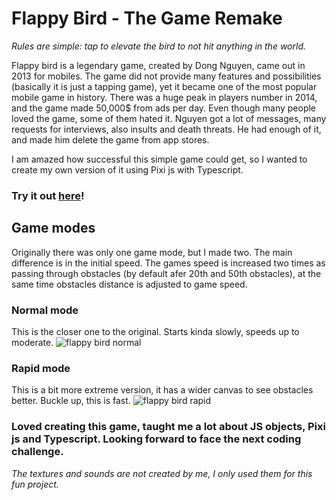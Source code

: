 # Flappy Bird - The Game Remake

_Rules are simple: tap to elevate the bird to not hit anything in the world._

Flappy bird is a legendary game, created by Dong Nguyen, came out in 2013 for mobiles.
The game did not provide many features and possibilities (basically it is just a tapping game), yet it became one of the most popular mobile game in history.
There was a huge peak in players number in 2014, and the game made 50,000$ from ads per day. Even though many people loved the game, some of them hated it.
Nguyen got a lot of messages, many requests for interviews, also insults and death threats. He had enough of it, and made him delete the game from app stores.

I am amazed how successful this simple game could get, so I wanted to create my own version of it using Pixi js with Typescript.

### Try it out [here](https://kucupwn.github.io/Pixi-Flappy-Bird/)!

## Game modes

Originally there was only one game mode, but I made two. The main difference is in the initial speed.
The games speed is increased two times as passing through obstacles (by default afer 20th and 50th obstacles), at the same time obstacles distance is adjusted to game speed.

### Normal mode

This is the closer one to the original. Starts kinda slowly, speeds up to moderate.
![flappy bird normal](https://github.com/kucupwn/Pixi-Flappy-Bird/assets/129608855/e43dfcc5-cc88-4b98-ac10-cf5f3b099f32)

### Rapid mode

This is a bit more extreme version, it has a wider canvas to see obstacles better. Buckle up, this is fast.
![flappy bird rapid](https://github.com/kucupwn/Pixi-Flappy-Bird/assets/129608855/30de6016-50eb-412e-aee6-0e2221f0000a)

### Loved creating this game, taught me a lot about JS objects, Pixi js and Typescript. Looking forward to face the next coding challenge.

_The textures and sounds are not created by me, I only used them for this fun project._
